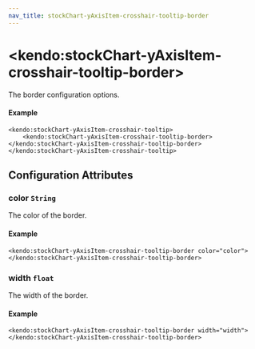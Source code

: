 ```yaml
---
nav_title: stockChart-yAxisItem-crosshair-tooltip-border
---
```


# \<kendo:stockChart-yAxisItem-crosshair-tooltip-border\>

The border configuration options.

#### Example
    <kendo:stockChart-yAxisItem-crosshair-tooltip>
        <kendo:stockChart-yAxisItem-crosshair-tooltip-border></kendo:stockChart-yAxisItem-crosshair-tooltip-border>
    </kendo:stockChart-yAxisItem-crosshair-tooltip>

## Configuration Attributes

### color `String`

The color of the border.

#### Example
    <kendo:stockChart-yAxisItem-crosshair-tooltip-border color="color">
    </kendo:stockChart-yAxisItem-crosshair-tooltip-border>

### width `float`

The width of the border.

#### Example
    <kendo:stockChart-yAxisItem-crosshair-tooltip-border width="width">
    </kendo:stockChart-yAxisItem-crosshair-tooltip-border>

